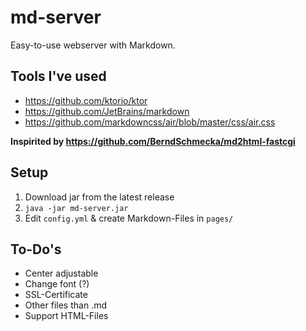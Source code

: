 # md-server

Easy-to-use webserver with Markdown.

## Tools I've used
- https://github.com/ktorio/ktor
- https://github.com/JetBrains/markdown
- https://github.com/markdowncss/air/blob/master/css/air.css

**Inspirited by https://github.com/BerndSchmecka/md2html-fastcgi**

## Setup
1. Download jar from the latest release
2. ```java -jar md-server.jar```
3. Edit ``config.yml`` & create Markdown-Files in ``pages/``

## To-Do's
- Center adjustable
- Change font (?)
- SSL-Certificate
- Other files than .md
- Support HTML-Files
